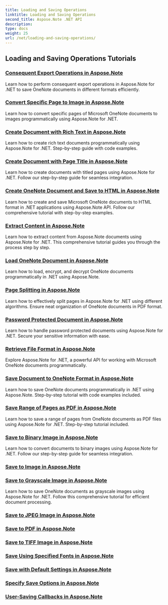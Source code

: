 ```yaml
---
title: Loading and Saving Operations
linktitle: Loading and Saving Operations
second_title: Aspose.Note .NET API
description: 
type: docs
weight: 25
url: /net/loading-and-saving-operations/
---
```


## Loading and Saving Operations Tutorials
### [Consequent Export Operations in Aspose.Note](./consequent-export-operations/)
Learn how to perform consequent export operations in Aspose.Note for .NET to save OneNote documents in different formats efficiently.
### [Convert Specific Page to Image in Aspose.Note](./convert-specific-page-to-image/)
Learn how to convert specific pages of Microsoft OneNote documents to images programmatically using Aspose.Note for .NET.
### [Create Document with Rich Text in Aspose.Note](./create-doc-with-rich-text/)
Learn how to create rich text documents programmatically using Aspose.Note for .NET. Step-by-step guide with code examples.
### [Create Document with Page Title in Aspose.Note](./create-doc-with-page-title/)
Learn how to create documents with titled pages using Aspose.Note for .NET. Follow our step-by-step guide for seamless integration.
### [Create OneNote Document and Save to HTML in Aspose.Note](./create-onenote-doc-save-to-html/)
Learn how to create and save Microsoft OneNote documents to HTML format in .NET applications using Aspose.Note API. Follow our comprehensive tutorial with step-by-step examples.
### [Extract Content in Aspose.Note](./extract-content/)
Learn how to extract content from Aspose.Note documents using Aspose.Note for .NET. This comprehensive tutorial guides you through the process step by step.
### [Load OneNote Document in Aspose.Note](./load-onenote-document/)
Learn how to load, encrypt, and decrypt OneNote documents programmatically in .NET using Aspose.Note.
### [Page Splitting in Aspose.Note](./page-splitting/)
Learn how to effectively split pages in Aspose.Note for .NET using different algorithms. Ensure neat organization of OneNote documents in PDF format.
### [Password Protected Document in Aspose.Note](./password-protected-document/)
Learn how to handle password protected documents using Aspose.Note for .NET. Secure your sensitive information with ease.
### [Retrieve File Format in Aspose.Note](./retrieve-file-format/)
Explore Aspose.Note for .NET, a powerful API for working with Microsoft OneNote documents programmatically.
### [Save Document to OneNote Format in Aspose.Note](./save-doc-to-onenote-format/)
Learn how to save OneNote documents programmatically in .NET using Aspose.Note. Step-by-step tutorial with code examples included.
### [Save Range of Pages as PDF in Aspose.Note](./save-range-pages-as-pdf/)
Learn how to save a range of pages from OneNote documents as PDF files using Aspose.Note for .NET. Step-by-step tutorial included.
### [Save to Binary Image in Aspose.Note](./save-to-binary-image/)
Learn how to convert documents to binary images using Aspose.Note for .NET. Follow our step-by-step guide for seamless integration.
### [Save to Image in Aspose.Note](./save-to-image/)
### [Save to Grayscale Image in Aspose.Note](./save-to-grayscale-image/)
Learn how to save OneNote documents as grayscale images using Aspose.Note for .NET. Follow this comprehensive tutorial for efficient document processing.
### [Save to JPEG Image in Aspose.Note](./save-to-jpeg-image/)
### [Save to PDF in Aspose.Note](./save-to-pdf/)
### [Save to TIFF Image in Aspose.Note](./save-to-tiff-image/)
### [Save Using Specified Fonts in Aspose.Note](./save-using-specified-fonts/)
### [Save with Default Settings in Aspose.Note](./save-with-default-settings/)
### [Specify Save Options in Aspose.Note](./specify-save-options/)
### [User-Saving Callbacks in Aspose.Note](./user-saving-callbacks/)